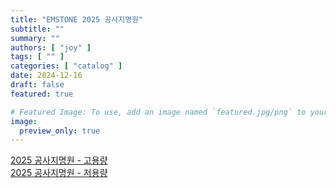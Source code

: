 ```yaml
---
title: "EMSTONE 2025 공사지명원"
subtitle: ""
summary: ""
authors: [ "joy" ]
tags: [ "" ]
categories: [ "catalog" ]
date: 2024-12-16
draft: false
featured: true

# Featured Image: To use, add an image named `featured.jpg/png` to your page's folder.
image:
  preview_only: true
---
```



[2025 공사지명원 - 고용량](https://www.emstone.com/data/sales/ko/2025_EMSTONE_공사지명원_고용량_20241216.pdf)<br>
[2025 공사지명원 - 저용량](https://www.emstone.com/data/sales/ko/2025_EMSTONE_공사지명원_저용량_20241216.pdf)


&nbsp;

&nbsp;


